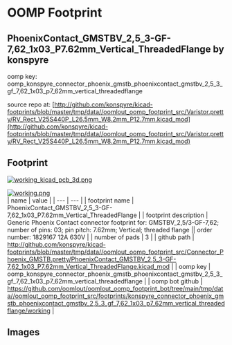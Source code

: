 # OOMP Footprint  
## PhoenixContact_GMSTBV_2,5_3-GF-7,62_1x03_P7.62mm_Vertical_ThreadedFlange  by konspyre  
  
oomp key: oomp_konspyre_connector_phoenix_gmstb_phoenixcontact_gmstbv_2,5_3_gf_7,62_1x03_p7_62mm_vertical_threadedflange  
  
source repo at: [http://github.com/konspyre/kicad-footprints/blob/master/tmp/data//oomlout_oomp_footprint_src/Varistor.pretty/RV_Rect_V25S440P_L26.5mm_W8.2mm_P12.7mm.kicad_mod](http://github.com/konspyre/kicad-footprints/blob/master/tmp/data//oomlout_oomp_footprint_src/Varistor.pretty/RV_Rect_V25S440P_L26.5mm_W8.2mm_P12.7mm.kicad_mod)  
## Footprint  
  
[![working_kicad_pcb_3d.png](working_kicad_pcb_3d_600.png)](working_kicad_pcb_3d.png)  
  
[![working.png](working_600.png)](working.png)  
| name | value | 
| --- | --- | 
| footprint name | PhoenixContact_GMSTBV_2,5_3-GF-7,62_1x03_P7.62mm_Vertical_ThreadedFlange | 
| footprint description | Generic Phoenix Contact connector footprint for: GMSTBV_2,5/3-GF-7,62; number of pins: 03; pin pitch: 7.62mm; Vertical; threaded flange || order number: 1829167 12A 630V | 
| number of pads | 3 | 
| github path | http://github.com/konspyre/kicad-footprints/blob/master/tmp/data//oomlout_oomp_footprint_src/Connector_Phoenix_GMSTB.pretty/PhoenixContact_GMSTBV_2,5_3-GF-7,62_1x03_P7.62mm_Vertical_ThreadedFlange.kicad_mod | 
| oomp key | oomp_konspyre_connector_phoenix_gmstb_phoenixcontact_gmstbv_2,5_3_gf_7,62_1x03_p7_62mm_vertical_threadedflange | 
| oomp bot github | https://github.com/oomlout/oomlout_oomp_footprint_bot/tree/main/tmp/data//oomlout_oomp_footprint_src/footprints/konspyre_connector_phoenix_gmstb_phoenixcontact_gmstbv_2,5_3_gf_7,62_1x03_p7_62mm_vertical_threadedflange/working | 
## Images  
